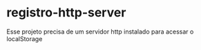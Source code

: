 # registro-http-server
Esse projeto precisa de um servidor http instalado para acessar o localStorage
